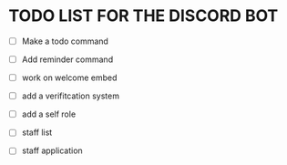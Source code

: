 # TODO LIST FOR THE DISCORD BOT


- [ ] Make a todo command

- [ ] Add reminder command

- [ ] work on welcome embed

- [ ] add a verifitcation system

- [ ] add a self role

- [ ] staff list

- [ ] staff application
